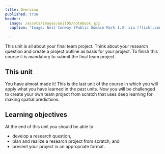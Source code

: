 ```yaml
---
title: Overview
published: true
header:
  image: /assets/images/unit05/notebook.jpg
  caption: "Image: Neil Conway [Public Domain Mark 1.0] via [flickr.com](https://www.flickr.com/photos/neilconway/5625707813/in/photostream/)"
 
---
```

   
This unit is all about your final team project. Think about your research question and create a project outline as basis for your project. 
To finish this course it is mandatory to submit the final team project.

<!--stimmt das so?-->

## This unit
You have almost made it!  This is the last unit of the course in which you will apply what you have learned in the past units. 
Now you will be challenged to create your own team project from scratch that uses deep learning for making spatial predictions.


## Learning objectives

At the end of this unit you should be able to
* develop a research question,
* plan and realize a research project from scratch, and
* present your project in an appropriate format.
